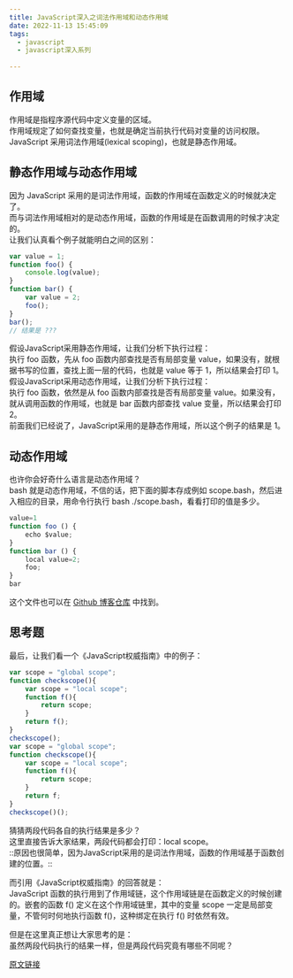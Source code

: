 ```yaml
---
title: JavaScript深入之词法作用域和动态作用域
date: 2022-11-13 15:45:09
tags:
  - javascript 
  - javascript深入系列 
 
---
```



## 作用域
作用域是指程序源代码中定义变量的区域。   
作用域规定了如何查找变量，也就是确定当前执行代码对变量的访问权限。  
JavaScript 采用词法作用域(lexical scoping)，也就是静态作用域。  

## 静态作用域与动态作用域  
因为 JavaScript 采用的是词法作用域，函数的作用域在函数定义的时候就决定了。    
而与词法作用域相对的是动态作用域，函数的作用域是在函数调用的时候才决定的。    
让我们认真看个例子就能明白之间的区别：  
  
```js
var value = 1;
function foo() {
    console.log(value);
}
function bar() {
    var value = 2;
    foo();
}
bar();
// 结果是 ???
```

假设JavaScript采用静态作用域，让我们分析下执行过程：  
执行 foo 函数，先从 foo 函数内部查找是否有局部变量 value，如果没有，就根据书写的位置，查找上面一层的代码，也就是 value 等于 1，所以结果会打印 1。  
假设JavaScript采用动态作用域，让我们分析下执行过程：  
执行 foo 函数，依然是从 foo 函数内部查找是否有局部变量 value。如果没有，就从调用函数的作用域，也就是 bar 函数内部查找 value 变量，所以结果会打印 2。  
前面我们已经说了，JavaScript采用的是静态作用域，所以这个例子的结果是 1。

## 动态作用域
也许你会好奇什么语言是动态作用域？  
bash 就是动态作用域，不信的话，把下面的脚本存成例如 scope.bash，然后进入相应的目录，用命令行执行 bash ./scope.bash，看看打印的值是多少。  

```js
value=1
function foo () {
    echo $value;
}
function bar () {
    local value=2;
    foo;
}
bar
```
这个文件也可以在  [Github 博客仓库](https://github.com/mqyqingfeng/Blog/blob/master/demos/scope/scope.bash) 中找到。

## 思考题
最后，让我们看一个《JavaScript权威指南》中的例子：  

```js
var scope = "global scope";
function checkscope(){
    var scope = "local scope";
    function f(){
        return scope;
    }
    return f();
}
checkscope();
var scope = "global scope";
function checkscope(){
    var scope = "local scope";
    function f(){
        return scope;
    }
    return f;
}
checkscope()();
```

猜猜两段代码各自的执行结果是多少？  
这里直接告诉大家结果，两段代码都会打印：local scope。  
::原因也很简单，因为JavaScript采用的是词法作用域，函数的作用域基于函数创建的位置。::  

而引用《JavaScript权威指南》的回答就是：  
JavaScript 函数的执行用到了作用域链，这个作用域链是在函数定义的时候创建的。嵌套的函数 f() 定义在这个作用域链里，其中的变量 scope 一定是局部变量，不管何时何地执行函数 f()，这种绑定在执行 f() 时依然有效。  

但是在这里真正想让大家思考的是：  
虽然两段代码执行的结果一样，但是两段代码究竟有哪些不同呢？    

[原文链接](https://github.com/mqyqingfeng/Blog/issues/3)

